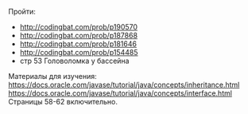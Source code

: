 Пройти:
* http://codingbat.com/prob/p190570
* http://codingbat.com/prob/p187868
* http://codingbat.com/prob/p181646
* http://codingbat.com/prob/p154485
* стр 53 Головоломка у бассейна

Материалы для изучения:
https://docs.oracle.com/javase/tutorial/java/concepts/inheritance.html
https://docs.oracle.com/javase/tutorial/java/concepts/interface.html
Страницы 58-62 включительно.

